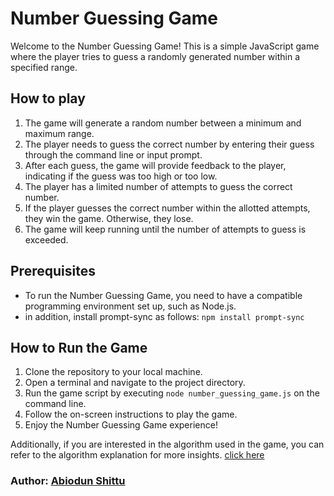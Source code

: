 # Number Guessing Game
Welcome to the Number Guessing Game! This is a simple JavaScript game where the player tries to guess a randomly generated number within a specified range.

## How to play
1. The game will generate a random number between a minimum and maximum range.
2. The player needs to guess the correct number by entering their guess through the command line or input prompt.
3. After each guess, the game will provide feedback to the player, indicating if the guess was too high or too low.
4. The player has a limited number of attempts to guess the correct number.
5. If the player guesses the correct number within the allotted attempts, they win the game. Otherwise, they lose.
6. The game will keep running until the number of attempts to guess is exceeded.

## Prerequisites
- To run the Number Guessing Game, you need to have a compatible programming environment set up, such as Node.js.
- in addition, install prompt-sync as follows: `npm install prompt-sync`

## How to Run the Game

1. Clone the repository to your local machine.
2. Open a terminal and navigate to the project directory.
3. Run the game script by executing `node number_guessing_game.js` on the command line.
4. Follow the on-screen instructions to play the game.
5. Enjoy the Number Guessing Game experience!

Additionally, if you are interested in the algorithm used in the game, you can refer to the algorithm explanation for more insights. [click here](./game_algorithm.md)

### Author: [Abiodun Shittu](https://github.com/Abiodun-Shittu)